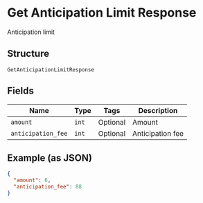 
# Get Anticipation Limit Response

Anticipation limit

## Structure

`GetAnticipationLimitResponse`

## Fields

| Name | Type | Tags | Description |
|  --- | --- | --- | --- |
| `amount` | `int` | Optional | Amount |
| `anticipation_fee` | `int` | Optional | Anticipation fee |

## Example (as JSON)

```json
{
  "amount": 6,
  "anticipation_fee": 88
}
```

